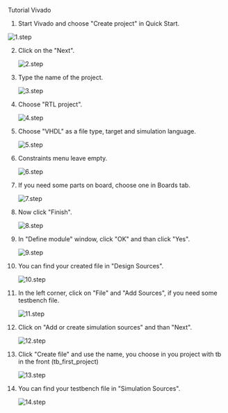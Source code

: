 Tutorial Vivado

1. Start Vivado and choose "Create project" in Quick Start.

![1.step](images/1.step.png)



2. Click on the "Next".

   ![2.step](images/2.step.png)

   

3. Type the name of the project.

   ![3.step](images/3.step.png)

   

4. Choose "RTL project".

   ![4.step](images/4.step.png)

   

5. Choose "VHDL" as a file type, target and simulation language. 

   ![5.step](images/5.step.png)

   

6. Constraints menu leave empty.

   ![6.step](images/6.step.png)

   

7. If you need some parts on board, choose one in Boards tab.

   ![7.step](images/7.step.png)

   

8. Now click "Finish".

   

   ![8.step](images/8.step.png)

   

9. In "Define module" window, click "OK" and than click "Yes".

   ![9.step](images/9.step.png)

   

10. You can find your created file in "Design Sources".

    ![10.step](images/10.step.png)

    

11. In the left corner, click on "File" and "Add Sources", if you need some testbench file.

    ![11.step](images/11.step.png)

    

12. Click on "Add or create simulation sources" and than "Next".

    ![12.step](images/12.step.png)

    

13. Click "Create file" and use the name, you choose in you project with tb in the front (tb_first_project)

    ![13.step](images/13.step.png)

    

14. You can find your testbench file in "Simulation Sources".

    ![14.step](images/14.step.png)
    
    














